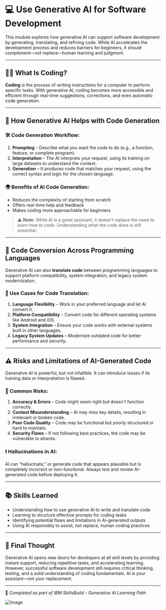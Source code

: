 # 💻 Use Generative AI for Software Development

This module explores how generative AI can support software development by generating, translating, and refining code. While AI accelerates the development process and reduces barriers for beginners, it should complement—not replace—human learning and judgment.

---

## 🧑‍💻 What Is Coding?

**Coding** is the process of writing instructions for a computer to perform specific tasks. With generative AI, coding becomes more accessible and efficient through real-time suggestions, corrections, and even automatic code generation.

---

## 🤖 How Generative AI Helps with Code Generation

### 🛠️ Code Generation Workflow:
1. **Prompting** – Describe what you want the code to do (e.g., a function, feature, or complete program).
2. **Interpretation** – The AI interprets your request, using its training on large datasets to understand the context.
3. **Generation** – It produces code that matches your request, using the correct syntax and logic for the chosen language.

### 🌍 Benefits of AI Code Generation:
- Reduces the complexity of starting from scratch
- Offers real-time help and feedback
- Makes coding more approachable for beginners

> ⚠️ **Note:** While AI is a great assistant, it doesn't replace the need to *learn how to code*. Understanding what the code does is still essential.

---

## 🔁 Code Conversion Across Programming Languages

Generative AI can also **translate code** between programming languages to support platform compatibility, system integration, and legacy system modernization.

### 🔄 Use Cases for Code Translation:
1. **Language Flexibility** – Work in your preferred language and let AI convert it.
2. **Platform Compatibility** – Convert code for different operating systems like Android and iOS.
3. **System Integration** – Ensure your code works with external systems built in other languages.
4. **Legacy System Updates** – Modernize outdated code for better performance and security.

---

## ⚠️ Risks and Limitations of AI-Generated Code

Generative AI is powerful, but not infallible. It can introduce issues if its training data or interpretation is flawed.

### 🧪 Common Risks:
1. **Accuracy & Errors** – Code might seem right but doesn't function correctly.
2. **Context Misunderstanding** – AI may miss key details, resulting in irrelevant or broken code.
3. **Poor Code Quality** – Code may be functional but poorly structured or hard to maintain.
4. **Security Flaws** – If not following best practices, the code may be vulnerable to attacks.

### ❗ Hallucinations in AI:
AI can “hallucinate,” or generate code that appears plausible but is completely incorrect or non-functional. Always test and review AI-generated code before deploying it.

---

## 📚 Skills Learned

- Understanding how to use generative AI to write and translate code
- Learning to structure effective prompts for coding tasks
- Identifying potential flaws and limitations in AI-generated outputs
- Using AI responsibly to assist, not replace, human coding practices

---

## 💬 Final Thought

Generative AI opens new doors for developers at all skill levels by providing instant support, reducing repetitive tasks, and accelerating learning. However, successful software development still requires critical thinking, testing, and a solid understanding of coding fundamentals. AI is your assistant—not your replacement.

---

🏁 *Completed as part of IBM SkillsBuild – Generative AI Learning Path*

![Image](https://github.com/user-attachments/assets/6bfcea21-30f0-499d-8344-6d14e3132543)
